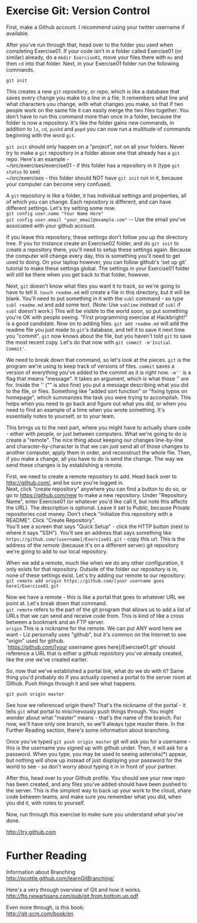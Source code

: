 Exercise Git: Version Control
=======

First, make a Github account. I recommend using your twitter username if available. 

After you've run through that, head over to the folder you used when completing Exercise01. If your code isn't in a folder called Exercise01 (or similar) already, do a `mkdir Exercise01`, move your files there with `mv` and then `cd` into that folder. Next, in your Exercise01 folder run the following commands.   

`git init`  

This creates a new `git` _repository_, or _repo_, which is like a database that saves every change you make to a line in a file. It remembers what line and what characters you change, with what changes you make, so that if two people work on the same file it can easily merge the two files together. You don't have to run this command more than once in a folder, because the folder is now a repository. It's like the folder gains new commands, in addition to `ls`, `cd`, `pushd` and `popd` you can now run a multitude of commands beginning with the word `git`.  

`git init` should only happen on a "project", not on all your folders. Never try to make a `git` repository in a folder above one that already has a `git` repo. Here's an example -  
~/src/exercises/exercise01 - if this folder has a repository in it (type `git status` to see)  
~/src/exercises - this folder should NOT have `git init` run in it, because your computer can become very confused.  

A `git` repository is like a folder, it has individual settings and properties, all of which you can change. Each repository is different, and can have different settings. Let's try setting some now.  
    `git config user.name "Your Name Here"`  
    `git config user.email "your_email@example.com"` -- Use the email you've associated with your github account.  

If you leave this repository, these settings don't follow you up the directory tree. If you for instance create an Exercise02 folder, and do `git init` to create a repository there, you'll need to setup these settings again. Because the computer will change every day, this is something you'll need to get used to doing. On your laptop however, you can follow github's 'set up git' tutorial to make these settings global. The settings in your Exercise01 folder will still be there when you get back to that folder, however.

Next, `git` doesn't know what files you want it to track, so we're going to have to tell it. 
`touch readme.md` will create a file in this directory, but it will be blank. You'll need to put something in it with the `subl` command - so type `subl readme.md` and add some text. (Note: Use `sublime` instead of `subl` if `subl` doesn't work.) This will be visible to the world soon, so put something you're OK with people seeing. "First programming exercise at Hackbright!" is a good candidate.
Now on to adding files. 
`git add readme.md` will add the readme file you just made to `git`'s database, and tell it to save it next time you "commit". `git` now knows about the file, but you haven't told `git` to save the most recent copy. Let's do that now with `git commit -m'Initial Commit'`.

We need to break down that command, so let's look at the pieces.
    `git` is the program we're using to keep track of versions of files.
    `commit` saves a version of everything you've added to the commit as it is right now.
    `-m''` is a flag that means "message". It takes an argument, which is what those '' are for. Inside the '' ("" is also fine) you put a message describing what you did to the file, or files. Something like "added sort function" or "fixing typos on homepage", which summarizes the task you were trying to accomplish. This helps when you need to go back and figure out what you did, or when you need to find an example of a time when you wrote something. It's essentially notes to yourself, or to your team.

This brings us to the next part, where you might have to actually share code - either with people, or just between computers. What we're going to do is create a "remote". The nice thing about keeping our changes line-by-line and character-by-character is that we can just send all of those changes to another computer, apply them in order, and reconstruct the whole file. Then, if you make a change, all you have to do is send the change. The way we send these changes is by establishing a remote. 

First, we need to create a remote repository to add. Head back over to http://github.com/, and be sure you're logged in.  
Next, click "create repository" anywhere you can find a button to do so, or go to https://github.com/new to make a new repository. Under "Repository Name", enter Exercise01 (or whatever you'd like call it, but note this affects the URL). The description is optional. Leave it set to Public, because Private repositories cost money. Don't check "initialize this repository with a README". Click "Create Repository".  
You'll see a screen that says "Quick Setup" - click the HTTP button (next to where it says "SSH"). You'll see an address that says something like `https://github.com/[username]/Exercise01.git` - copy this url. 
This is the address of the _remote_ (because it's on a different server) git repository we're going to add to our local repository.

When we add a remote, much like when we do any other configuration, it only exists for that repository. Outside of the folder our repository is in, none of these settings exist. Let's try adding our remote to our repository:  
`git remote add origin https://github.com/[your username goes here]/Exercise01.git`

Now we have a remote - this is like a portal that goes to whatever URL we point at. Let's break down that command.  
`git remote` refers to the part of the git program that allows us to add a list of URLs that we can send and receive code from. This is kind of like a cross between a bookmark and an FTP server.   
`origin` This is a nickname for the remote. We can put ANY word here we want - Liz personally uses "github", but it's common on the Internet to see "origin" used for github.  
`https://github.com/[your username goes here]/Exercise01.git' should reference a URL that is either a github repository you've already created, like the one we've created earlier.

So, now that we've established a portal link, what do we do with it? Same thing you'd probably do if you actually opened a portal to the server room at Github. Push things through it and see what happens.  

`git push origin master`  

See how we referenced origin there? That's the nickname of the portal - it tells `git` what portal to mischievously push things through. You might wonder about what "master" means - that's the name of the branch. For now, we'll have only one branch, so we'll always type master there. In the Further Reading section, there's some information about branching.  

Once you've typed `git push origin master` git will ask you for a username - this is the username you signed up with github under. Then, it will ask for a password. When you type, you may be used to seeing asterisks(*) appear, but nothing will show up instead of just displaying your password for the world to see - so don't worry about typing it in in front of your partner.  

After this, head over to your Github profile. You should see your new repo has been created, and any files you've added should have been pushed to the server. This is the simplest way to back up your work to the cloud, share code between teams, and make sure you remember what you did, when you did it, with notes to yourself.  

Now, run through this exercise to make sure you understand what you've done.

http://try.github.com

Further Reading
========

Information about Branching  
http://pcottle.github.com/learnGitBranching/  

Here's a very through overview of Git and how it works.  
http://ftp.newartisans.com/pub/git.from.bottom.up.pdf  

Even more through, is this book:  
http://git-scm.com/book/en  
